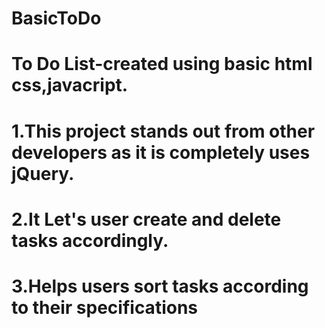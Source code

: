 # BasicToDo
# To Do List-created using basic html css,javacript.
# 1.This project stands out from other developers as it is completely uses jQuery.
# 2.It Let's user create and delete tasks accordingly.
# 3.Helps users sort tasks according to their specifications

